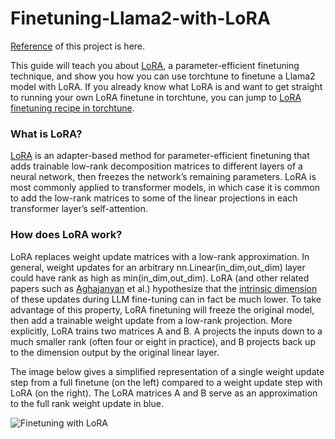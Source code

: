 # Finetuning-Llama2-with-LoRA
[Reference](https://pytorch.org/torchtune/stable/tutorials/lora_finetune.html) of this project is here. 

This guide will teach you about [LoRA](https://pytorch.org/torchtune/stable/tutorials/lora_finetune.html#lora-recipe-label), a parameter-efficient finetuning technique, and show you how you can use torchtune to finetune a Llama2 model with LoRA. If you already know what LoRA is and want to get straight to running your own LoRA finetune in torchtune, you can jump to [LoRA finetuning recipe in torchtune](https://arxiv.org/abs/2106.09685).

### What is LoRA?
[LoRA](https://arxiv.org/abs/2106.09685) is an adapter-based method for parameter-efficient finetuning that adds trainable low-rank decomposition matrices to different layers of a neural network, then freezes the network’s remaining parameters. LoRA is most commonly applied to transformer models, in which case it is common to add the low-rank matrices to some of the linear projections in each transformer layer’s self-attention.

### How does LoRA work?
LoRA replaces weight update matrices with a low-rank approximation. In general, weight updates for an arbitrary nn.Linear(in_dim,out_dim) layer could have rank as high as min(in_dim,out_dim). LoRA (and other related papers such as [Aghajanyan](https://arxiv.org/abs/2012.13255) et al.) hypothesize that the [intrinsic dimension](https://en.wikipedia.org/wiki/Intrinsic_dimension) of these updates during LLM fine-tuning can in fact be much lower. To take advantage of this property, LoRA finetuning will freeze the original model, then add a trainable weight update from a low-rank projection. More explicitly, LoRA trains two matrices A and B. A projects the inputs down to a much smaller rank (often four or eight in practice), and B projects back up to the dimension output by the original linear layer.

The image below gives a simplified representation of a single weight update step from a full finetune (on the left) compared to a weight update step with LoRA (on the right). The LoRA matrices A and B serve as an approximation to the full rank weight update in blue.

![Finetuning with LoRA](https://github.com/sulaiman-shamasna/Finetuning-Llama2-with-LoRA/tree/main/image/image.png)